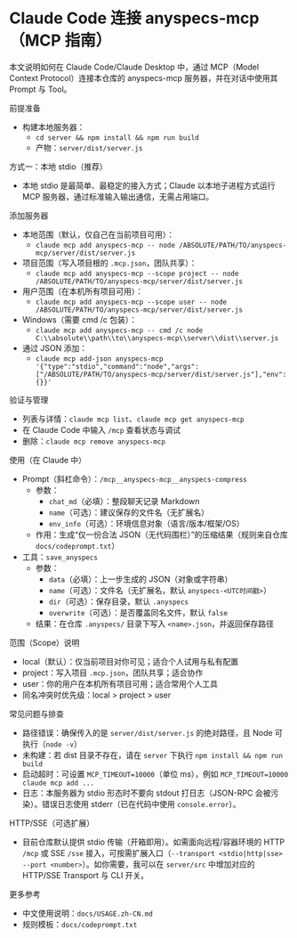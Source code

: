 Claude Code 连接 anyspecs-mcp（MCP 指南）
=========================================

本文说明如何在 Claude Code/Claude Desktop 中，通过 MCP（Model Context Protocol）连接本仓库的 anyspecs-mcp 服务器，并在对话中使用其 Prompt 与 Tool。

前提准备
- 构建本地服务器：
  - `cd server && npm install && npm run build`
  - 产物：`server/dist/server.js`

方式一：本地 stdio（推荐）
- 本地 stdio 是最简单、最稳定的接入方式；Claude 以本地子进程方式运行 MCP 服务器，通过标准输入输出通信，无需占用端口。

添加服务器
- 本地范围（默认，仅自己在当前项目可用）：
  - `claude mcp add anyspecs-mcp -- node /ABSOLUTE/PATH/TO/anyspecs-mcp/server/dist/server.js`
- 项目范围（写入项目根的 `.mcp.json`，团队共享）：
  - `claude mcp add anyspecs-mcp --scope project -- node /ABSOLUTE/PATH/TO/anyspecs-mcp/server/dist/server.js`
- 用户范围（在本机所有项目可用）：
  - `claude mcp add anyspecs-mcp --scope user -- node /ABSOLUTE/PATH/TO/anyspecs-mcp/server/dist/server.js`
- Windows（需要 cmd /c 包装）：
  - `claude mcp add anyspecs-mcp -- cmd /c node C:\\absolute\\path\\to\\anyspecs-mcp\\server\\dist\\server.js`
- 通过 JSON 添加：
  - `claude mcp add-json anyspecs-mcp '{"type":"stdio","command":"node","args":["/ABSOLUTE/PATH/TO/anyspecs-mcp/server/dist/server.js"],"env":{}}'`

验证与管理
- 列表与详情：`claude mcp list`、`claude mcp get anyspecs-mcp`
- 在 Claude Code 中输入 `/mcp` 查看状态与调试
- 删除：`claude mcp remove anyspecs-mcp`

使用（在 Claude 中）
- Prompt（斜杠命令）：`/mcp__anyspecs-mcp__anyspecs-compress`
  - 参数：
    - `chat_md`（必填）：整段聊天记录 Markdown
    - `name`（可选）：建议保存的文件名（无扩展名）
    - `env_info`（可选）：环境信息对象（语言/版本/框架/OS）
  - 作用：生成“仅一份合法 JSON（无代码围栏）”的压缩结果（规则来自仓库 `docs/codeprompt.txt`）
- 工具：`save_anyspecs`
  - 参数：
    - `data`（必填）：上一步生成的 JSON（对象或字符串）
    - `name`（可选）：文件名（无扩展名，默认 `anyspecs-<UTC时间戳>`）
    - `dir`（可选）：保存目录，默认 `.anyspecs`
    - `overwrite`（可选）：是否覆盖同名文件，默认 `false`
  - 结果：在仓库 `.anyspecs/` 目录下写入 `<name>.json`，并返回保存路径

范围（Scope）说明
- local（默认）：仅当前项目对你可见；适合个人试用与私有配置
- project：写入项目 `.mcp.json`，团队共享；适合协作
- user：你的用户在本机所有项目可用；适合常用个人工具
- 同名冲突时优先级：local > project > user

常见问题与排查
- 路径错误：确保传入的是 `server/dist/server.js` 的绝对路径，且 Node 可执行（`node -v`）
- 未构建：若 dist 目录不存在，请在 `server` 下执行 `npm install && npm run build`
- 启动超时：可设置 `MCP_TIMEOUT=10000`（单位 ms），例如 `MCP_TIMEOUT=10000 claude mcp add ...`
- 日志：本服务器为 stdio 形态时不要向 stdout 打日志（JSON-RPC 会被污染）。错误日志使用 stderr（已在代码中使用 `console.error`）。

HTTP/SSE（可选扩展）
- 目前仓库默认提供 stdio 传输（开箱即用）。如需面向远程/容器环境的 HTTP `/mcp` 或 SSE `/sse` 接入，可按需扩展入口（`--transport <stdio|http|sse> --port <number>`）。如你需要，我可以在 `server/src` 中增加对应的 HTTP/SSE Transport 与 CLI 开关。

更多参考
- 中文使用说明：`docs/USAGE.zh-CN.md`
- 规则模板：`docs/codeprompt.txt`

